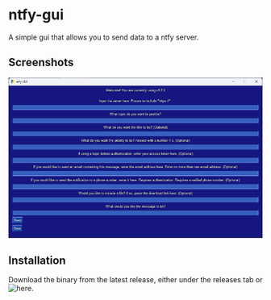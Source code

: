 # ntfy-gui

A simple gui that allows you to send data to a ntfy server. 

## Screenshots
![image](./images/1.png)


## Installation
Download the binary from the latest release, either under the releases tab or ![here](https://gitea.tylerdavis.net/tyler/ntfy-gui/releases/latest).
